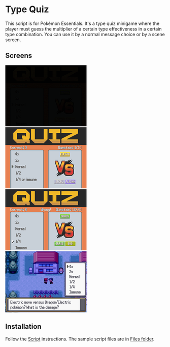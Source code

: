 # Type Quiz
This script is for Pokémon Essentials. It's a type quiz minigame where the player must guess the multiplier of a certain type effectiveness in a certain type combination. You can use it by a normal message choice or by a scene screen.

## Screens
![](Screens/gif.gif)
![](Screens/screen.png)
![](Screens/screen2.png)
![](Screens/screen3.png)

## Installation
Follow the [Script](/Script.rb) instructions. The sample script files are in [Files folder](/Files).